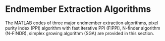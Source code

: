 # Endmember Extraction Algorithms
The MATLAB codes of three major endmember extraction algorithms, pixel purity index (PPI)
algorithm with fast iterative PPI (FIPPI), N-finder algorithm (N-FINDR), simplex growing algorithm
(SGA) are provided in this section.
